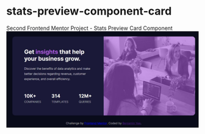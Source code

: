 # stats-preview-component-card
Second Frontend Mentor Project - Stats Preview Card Component 
![screenshot-project-completed](https://github.com/stmapman7/stats-preview-card/blob/main/images/screenshot-project-completed.JPG)

